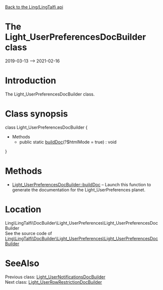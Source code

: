 [Back to the Ling/LingTalfi api](https://github.com/lingtalfi/LingTalfi/blob/master/doc/api/Ling/LingTalfi.md)



The Light_UserPreferencesDocBuilder class
================
2019-03-13 --> 2021-02-16






Introduction
============

The Light_UserPreferencesDocBuilder class.



Class synopsis
==============


class <span class="pl-k">Light_UserPreferencesDocBuilder</span>  {

- Methods
    - public static [buildDoc](https://github.com/lingtalfi/LingTalfi/blob/master/doc/api/Ling/LingTalfi/DocBuilder/Light_UserPreferences/Light_UserPreferencesDocBuilder/buildDoc.md)(?$htmlMode = true) : void

}






Methods
==============

- [Light_UserPreferencesDocBuilder::buildDoc](https://github.com/lingtalfi/LingTalfi/blob/master/doc/api/Ling/LingTalfi/DocBuilder/Light_UserPreferences/Light_UserPreferencesDocBuilder/buildDoc.md) &ndash; Launch this function to generate the documentation for the Light_UserPreferences planet.





Location
=============
Ling\LingTalfi\DocBuilder\Light_UserPreferences\Light_UserPreferencesDocBuilder<br>
See the source code of [Ling\LingTalfi\DocBuilder\Light_UserPreferences\Light_UserPreferencesDocBuilder](https://github.com/lingtalfi/LingTalfi/blob/master/DocBuilder/Light_UserPreferences/Light_UserPreferencesDocBuilder.php)



SeeAlso
==============
Previous class: [Light_UserNotificationsDocBuilder](https://github.com/lingtalfi/LingTalfi/blob/master/doc/api/Ling/LingTalfi/DocBuilder/Light_UserNotifications/Light_UserNotificationsDocBuilder.md)<br>Next class: [Light_UserRowRestrictionDocBuilder](https://github.com/lingtalfi/LingTalfi/blob/master/doc/api/Ling/LingTalfi/DocBuilder/Light_UserRowRestriction/Light_UserRowRestrictionDocBuilder.md)<br>
